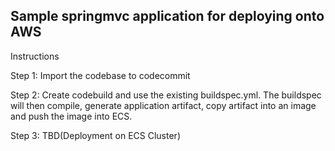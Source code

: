 Sample springmvc application for deploying onto AWS
---------------------------------------------------

Instructions

Step 1: Import the codebase to codecommit

Step 2: Create codebuild and use the existing buildspec.yml. The buildspec will then compile, generate application artifact, copy artifact into an image and push the image into ECS.

Step 3: TBD(Deployment on ECS Cluster)
